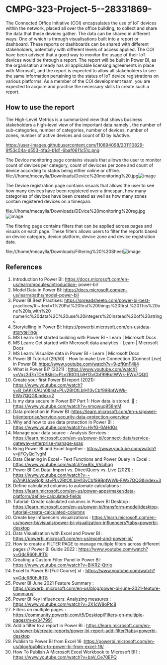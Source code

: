 # CMPG-323-Project-5--28331869-

The Connected Office Initiative (COI) encapsulates the use of IoT devices within the network,
placed all over the office building, to collect and share the data that these devices gather. The
data can be shared in different ways. One of which is through visualisations built into a report or
dashboard. These reports or dashboards can be shared with different stakeholders, potentially
with different levels of access applied. The COI have been advised that a good way to monitor
the usage of their IoT devices would be through a report.
The report will be built in Power BI, as the organisation already has all applicable licensing
agreements in place with Microsoft, and the report is expected to allow all stakeholders to see the
same information pertaining to the status of IoT device registrations on various platforms. As a
member of the COI development team, you are expected to acquire and practise the necessary
skills to create such a report.

## How to use the report

The High-Level Metrics is a summarized view that shows business stakeholders a high-level
view of the important data namely , the number of sub-categories, number of categories, number of devices, number of zones, number of active devices and count of ID by IsActive.

https://user-images.githubusercontent.com/110894098/201110829-9f53c04a-d553-4fa3-b1d1-6baf0611c51c.png



The Device monitoring page contains visuals that allows the user
to monitor count of devices per category, count of devicces per zone and count of device according to status being either online or offline.  
file:///home/mecaylla/Downloads/Device%20monitoring%20.jpg![image](https://user-images.githubusercontent.com/110894098/201110901-eda9f261-6dbc-4692-a5c2-10b0ffe3f152.png)


The Device registration page contains visuals that allows the user to see how many devices have been registered over a timespan, how many categories of devices have been created as well as how many zones contain registered devices on a timespan.

file:///home/mecaylla/Downloads/DEvice%20monitoring%20reg.jpg![image](https://user-images.githubusercontent.com/110894098/201111000-9f3f54dd-9828-4487-8f54-2d821ca39470.png)



The filtering page contains filters that can be applied across pages and visuals on each page. These filters allows users to filter the reports based on device category, device platform, device zone and device registration date.


file:///home/mecaylla/Downloads/Filtering%20%20Sheet![image](https://user-images.githubusercontent.com/110894098/201111108-a80eb603-c1be-4125-9318-7842e617fdee.png)





## References
1. Introduction to Power BI: https://docs.microsoft.com/en-us/learn/modules/introduction-
power-bi/
2. Model Data in Power BI: https://docs.microsoft.com/en-us/learn/paths/model-power-bi/
3. Power BI Best Practises: https://spreadsheeto.com/power-bi-best-
practices/#:~:text=1%20Put%20first%20things%20first.%20This%20one%20is,with%20
numeric%20data%2C%20use%20integers%20instead%20of%20strings.
4. Storytelling in Power BI: https://powerbi.microsoft.com/en-us/data-storytelling/
5. MS Learn: Get started building with Power BI - Learn | Microsoft Docs
6. MS Learn: Get started with Microsoft data analytics - Learn | Microsoft Docs
7. MS Learn: Visualize data in Power BI - Learn | Microsoft Docs
8. Power BI Tutorial (29/50) - How to make Live Connection (Connect Live) in Power BI: https://www.youtube.com/watch?v=9-zfKmF4lj4
9. What is Power BI? (2021) : https://www.youtube.com/watch?v=Vqz2d7pTOV8&list=PLv2BtOtLblH13vCbf99BptWWk-EWx7QQG
10. Create your first Power BI report (2021): https://www.youtube.com/watch?v=B_bAKrXAUh0&list=PLv2BtOtLblH13vCbf99BptWWk-EWx7QQG&index=2
11. Is my data secure in Power BI? Part 1: How data is stored. 🔐 : https://www.youtube.com/watch?v=nmgwuq958mM
12. Data protection in Power BI :https://learn.microsoft.com/en-us/power-bi/enterprise/service-security-data-protection-overview
13. Why and how to use data protection in Power BI : https://www.youtube.com/watch?v=HyfG-0AHdGs
14. Manage your data source - Analysis Services : https://learn.microsoft.com/en-us/power-bi/connect-data/service-gateway-enterprise-manage-ssas
15. Bring Power BI and Excel together : https://www.youtube.com/watch?v=jIFCyQdTvgM
16. Data Cleaning in Excel - Text Functions and Power Query in Excel : https://www.youtube.com/watch?v=8Ix_VVcihqg
17. Power BI Get Data: Import vs. DirectQuery vs. Live (2021) : https://www.youtube.com/watch?v=-ip7mKUdwRg&list=PLv2BtOtLblH13vCbf99BptWWk-EWx7QQG&index=3
18. Define calculated columns to automate calculations : https://learn.microsoft.com/en-us/power-apps/maker/data-platform/define-calculated-fields
19. Tutorial: Create calculated columns in Power BI Desktop : https://learn.microsoft.com/en-us/power-bi/transform-model/desktop-tutorial-create-calculated-columns
20. Create key influencers visualizations : https://learn.microsoft.com/en-us/power-bi/visuals/power-bi-visualization-influencers?tabs=powerbi-desktop
21. Data Visualization with Excel and Power BI : https://powerbi.microsoft.com/en-us/excel-and-power-bi/
22. How to create a FILTER PAGE to manage multiple filters across different pages // Power BI Guide 2022 : https://www.youtube.com/watch?v=GdcR60hJhT8
23. Creating a Custom Filter Panel in Power BI: https://www.youtube.com/watch?v=BiKR2-QtrIo
24. Excel to Power BI [Full Course] 📊 : https://www.youtube.com/watch?v=GdcR60hJhT8
25. Power BI June 2021 Feature Summary : https://powerbi.microsoft.com/en-us/blog/power-bi-june-2021-feature-summary/
26. Power BI Key influencers: Analyzing measures : https://www.youtube.com/watch?v=2X1cW8oPtc8
27. Filters on multiple pages : https://community.powerbi.com/t5/Desktop/Filters-on-multiple-pages/m-p/347991
28. Add a filter to a report in Power BI : https://learn.microsoft.com/en-us/power-bi/create-reports/power-bi-report-add-filter?tabs=powerbi-desktop
29. Publish to Power BI from Excel 16 :https://powerbi.microsoft.com/en-us/blog/publish-to-power-bi-from-excel-16/
30. How To Publish A Microsoft Excel Workbook to Microsoft BI? : https://www.youtube.com/watch?v=baV_Ce70EPQ
